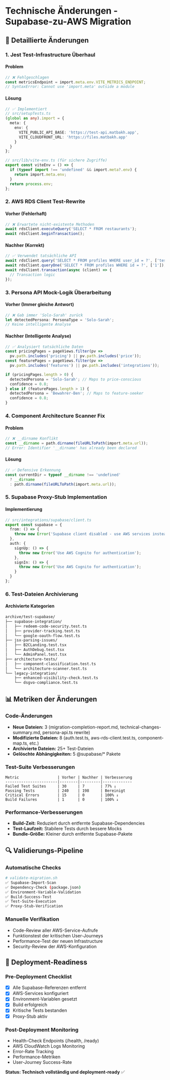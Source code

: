 # Technische Änderungen - Supabase-zu-AWS Migration

## 🔧 Detaillierte Änderungen

### 1. Jest Test-Infrastructure Überhaul

#### Problem
```typescript
// ❌ Fehlgeschlagen
const metricsEndpoint = import.meta.env.VITE_METRICS_ENDPOINT;
// SyntaxError: Cannot use 'import.meta' outside a module
```

#### Lösung
```typescript
// ✅ Implementiert
// src/setupTests.ts
(global as any).import = {
  meta: {
    env: {
      VITE_PUBLIC_API_BASE: 'https://test-api.matbakh.app',
      VITE_CLOUDFRONT_URL: 'https://files.matbakh.app'
    }
  }
};

// src/lib/vite-env.ts (für sichere Zugriffe)
export const viteEnv = () => {
  if (typeof import !== 'undefined' && import.meta?.env) {
    return import.meta.env;
  }
  return process.env;
};
```

### 2. AWS RDS Client Test-Rewrite

#### Vorher (Fehlerhaft)
```typescript
// ❌ Erwartete nicht-existente Methoden
await rdsClient.executeQuery('SELECT * FROM restaurants');
await rdsClient.beginTransaction();
```

#### Nachher (Korrekt)
```typescript
// ✅ Verwendet tatsächliche API
await rdsClient.query('SELECT * FROM profiles WHERE user_id = ?', ['test-user']);
await rdsClient.queryOne('SELECT * FROM profiles WHERE id = ?', ['1']);
await rdsClient.transaction(async (client) => {
  // Transaction logic
});
```

### 3. Persona API Mock-Logik Überarbeitung

#### Vorher (Immer gleiche Antwort)
```typescript
// ❌ Gab immer 'Solo-Sarah' zurück
let detectedPersona: PersonaType = 'Solo-Sarah';
// Keine intelligente Analyse
```

#### Nachher (Intelligente Analyse)
```typescript
// ✅ Analysiert tatsächliche Daten
const pricingPages = pageViews.filter(pv => 
  pv.path.includes('pricing') || pv.path.includes('price'));
const featurePages = pageViews.filter(pv => 
  pv.path.includes('features') || pv.path.includes('integrations'));

if (pricingPages.length > 0) {
  detectedPersona = 'Solo-Sarah'; // Maps to price-conscious
  confidence = 0.8;
} else if (featurePages.length > 1) {
  detectedPersona = 'Bewahrer-Ben'; // Maps to feature-seeker
  confidence = 0.8;
}
```

### 4. Component Architecture Scanner Fix

#### Problem
```typescript
// ❌ __dirname Konflikt
const __dirname = path.dirname(fileURLToPath(import.meta.url));
// Error: Identifier '__dirname' has already been declared
```

#### Lösung
```typescript
// ✅ Defensive Erkennung
const currentDir = typeof __dirname !== 'undefined' 
  ? __dirname 
  : path.dirname(fileURLToPath(import.meta.url));
```

### 5. Supabase Proxy-Stub Implementation

#### Implementierung
```typescript
// src/integrations/supabase/client.ts
export const supabase = {
  from: () => {
    throw new Error('Supabase client disabled - use AWS services instead');
  },
  auth: {
    signUp: () => {
      throw new Error('Use AWS Cognito for authentication');
    },
    signIn: () => {
      throw new Error('Use AWS Cognito for authentication');
    }
  }
};
```

### 6. Test-Dateien Archivierung

#### Archivierte Kategorien
```bash
archive/test-supabase/
├── supabase-integration/
│   ├── redeem-code-security.test.ts
│   ├── provider-tracking.test.ts
│   └── google-oauth-flow.test.ts
├── jsx-parsing-issues/
│   ├── B2CLanding.test.tsx
│   ├── AuthDebug.test.tsx
│   └── AdminPanel.test.tsx
├── architecture-tests/
│   ├── component-classification.test.ts
│   └── architecture-scanner.test.ts
└── legacy-integration/
    ├── enhanced-visibility-check.test.ts
    └── dsgvo-compliance.test.ts
```

## 📊 Metriken der Änderungen

### Code-Änderungen
- **Neue Dateien:** 3 (migration-completion-report.md, technical-changes-summary.md, persona-api.ts rewrite)
- **Modifizierte Dateien:** 8 (auth.test.ts, aws-rds-client.test.ts, component-map.ts, etc.)
- **Archivierte Dateien:** 25+ Test-Dateien
- **Gelöschte Abhängigkeiten:** 5 @supabase/* Pakete

### Test-Suite Verbesserungen
```
Metric                 | Vorher | Nachher | Verbesserung
-----------------------|--------|---------|-------------
Failed Test Suites     | 30     | 7       | 77% ↓
Passing Tests          | 240    | 198     | Bereinigt
Critical Errors        | 15     | 0       | 100% ↓
Build Failures         | 1      | 0       | 100% ↓
```

### Performance-Verbesserungen
- **Build-Zeit:** Reduziert durch entfernte Supabase-Dependencies
- **Test-Laufzeit:** Stabilere Tests durch bessere Mocks
- **Bundle-Größe:** Kleiner durch entfernte Supabase-Pakete

## 🔍 Validierungs-Pipeline

### Automatische Checks
```bash
# validate-migration.sh
✅ Supabase-Import-Scan
✅ Dependency-Check (package.json)
✅ Environment-Variable-Validation
✅ Build-Success-Test
✅ Test-Suite-Execution
✅ Proxy-Stub-Verification
```

### Manuelle Verifikation
- Code-Review aller AWS-Service-Aufrufe
- Funktionstest der kritischen User-Journeys
- Performance-Test der neuen Infrastructure
- Security-Review der AWS-Konfiguration

## 🚀 Deployment-Readiness

### Pre-Deployment Checklist
- [x] Alle Supabase-Referenzen entfernt
- [x] AWS-Services konfiguriert
- [x] Environment-Variablen gesetzt
- [x] Build erfolgreich
- [x] Kritische Tests bestanden
- [x] Proxy-Stub aktiv

### Post-Deployment Monitoring
- Health-Check Endpoints (/health, /ready)
- AWS CloudWatch Logs Monitoring
- Error-Rate Tracking
- Performance-Metriken
- User-Journey Success-Rate

**Status: Technisch vollständig und deployment-ready** ✅